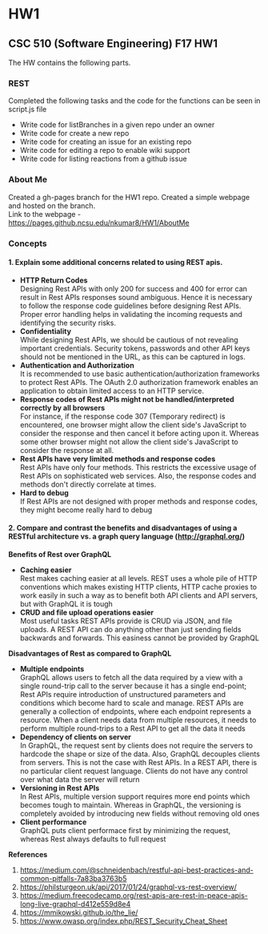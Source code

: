 # HW1
## CSC 510 (Software Engineering) F17 HW1

The HW contains the following parts.

### REST
Completed the following tasks and the code for the functions can be seen in script.js file
* Write code for listBranches in a given repo under an owner
* Write code for create a new repo
* Write code for creating an issue for an existing repo
* Write code for editing a repo to enable wiki support
* Write code for listing reactions from a github issue  

### About Me
Created a gh-pages branch for the HW1 repo. Created a simple webpage and hosted on the branch.  
Link to the webpage - https://pages.github.ncsu.edu/nkumar8/HW1/AboutMe  

### Concepts
#### 1. Explain some additional concerns related to using REST apis.
 * **HTTP Return Codes**   
 Designing Rest APIs with only 200 for success and 400 for error can result in Rest APIs responses sound ambiguous. Hence it is necessary to follow the response code guidelines before designing Rest APIs. Proper error handling helps in validating the incoming requests and identifying the security risks.
 * **Confidentiality**   
 While designing Rest APIs, we should be cautious of not revealing important credentials. Security tokens, passwords and other API keys should not be mentioned in the URL, as this can be captured in logs.
 * **Authentication and Authorization**   
 It is recommended to use basic authentication/authorization frameworks to protect Rest APIs. The OAuth 2.0 authorization framework enables an application to obtain limited access to an HTTP service.
 * **Response codes of Rest APIs might not be handled/interpreted correctly by all browsers**   
 For instance, if the response code 307 (Temporary redirect) is encountered, one browser might allow the client side's JavaScript to consider the response and then cancel it before acting upon it. Whereas some other browser might not allow the client side's JavaScript to consider the response at all.
 * **Rest APIs have very limited methods and response codes**   
 Rest APIs have only four methods. This restricts the excessive usage of Rest APIs on sophisticated web services. Also, the response codes and methods don't directly correlate at times.
 * **Hard to debug**   
 If Rest APIs are not designed with proper methods and response codes, they might become really hard to debug

#### 2. Compare and contrast the benefits and disadvantages of using a RESTful architecture vs. a graph query language (http://graphql.org/) 

**Benefits of Rest over GraphQL**

  * **Caching easier**   
  Rest makes caching easier at all levels. REST uses a whole pile of HTTP conventions which makes existing HTTP clients, HTTP cache proxies to work easily in such a way as to benefit both API clients and API servers, but with GraphQL it is tough  
  * **CRUD and file upload operations easier**  
  Most useful tasks REST APIs provide is CRUD via JSON, and file uploads. A REST API can do anything other than just sending fields backwards and forwards. This easiness cannot be provided by GraphQL  

**Disadvantages of Rest as compared to GraphQL**
  
  * **Multiple endpoints**   
  GraphQL allows users to fetch all the data required by a view with a single round-trip call to the server because it has a single end-point; Rest APIs require introduction of unstructured parameters and conditions which become hard to scale and manage. REST APIs are generally a collection of endpoints, where each endpoint represents a resource. When a client needs data from multiple resources, it needs to perform multiple round-trips to a Rest API to get all the data it needs
  * **Dependency of clients on server**   
  In GraphQL, the request sent by clients does not require the servers to hardcode the shape or size of the data. Also, GraphQL decouples clients from servers. This is not the case with Rest APIs. In a REST API, there is no particular client request language. Clients do not have any control over what data the server will return
  * **Versioning in Rest APIs**   
  In Rest APIs, multiple version support requires more end points which becomes tough to maintain. Whereas in GraphQL, the versioning is completely avoided by introducing new fields without removing old ones
  * **Client performance**   
  GraphQL puts client performace first by minimizing the request, whereas Rest always defaults to full request

**References**
1. https://medium.com/@schneidenbach/restful-api-best-practices-and-common-pitfalls-7a83ba3763b5
2. https://philsturgeon.uk/api/2017/01/24/graphql-vs-rest-overview/
3. https://medium.freecodecamp.org/rest-apis-are-rest-in-peace-apis-long-live-graphql-d412e559d8e4
4. https://mmikowski.github.io/the_lie/
5. https://www.owasp.org/index.php/REST_Security_Cheat_Sheet


